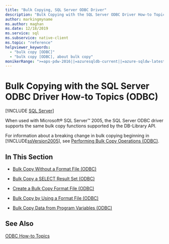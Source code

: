 ```yaml
---
title: "Bulk Copying, SQL Server ODBC Driver"
description: "Bulk Copying with the SQL Server ODBC Driver How-to Topics (ODBC)"
author: markingmyname
ms.author: maghan
ms.date: 12/18/2019
ms.service: sql
ms.subservice: native-client
ms.topic: "reference"
helpviewer_keywords:
  - "bulk copy [ODBC]"
  - "bulk copy [ODBC], about bulk copy"
monikerRange: ">=aps-pdw-2016||=azuresqldb-current||=azure-sqldw-latest||>=sql-server-2016||>=sql-server-linux-2017||=azuresqldb-mi-current"
---
```

# Bulk Copying with the SQL Server ODBC Driver How-to Topics (ODBC)
[!INCLUDE [SQL Server](../../../includes/applies-to-version/sql-asdb-asdbmi-asa-pdw.md)]

  When used with Microsoft® SQL Server™ 2005, the SQL Server ODBC driver supports the same bulk copy functions supported by the DB-Library API.  
  
 For information about a breaking change in bulk copying beginning in [!INCLUDE[ssVersion2005](../../../includes/ssversion2005-md.md)], see [Performing Bulk Copy Operations &#40;ODBC&#41;](../../../relational-databases/native-client-odbc-bulk-copy-operations/performing-bulk-copy-operations-odbc.md).  
  
## In This Section  
  
-   [Bulk Copy Without a Format File &#40;ODBC&#41;](../../../relational-databases/native-client-odbc-how-to/bulk-copy/bulk-copy-without-a-format-file-odbc.md)  
  
-   [Bulk Copy a SELECT Result Set &#40;ODBC&#41;](../../../relational-databases/native-client-odbc-how-to/bulk-copy/bulk-copy-a-select-result-set-odbc.md)  
  
-   [Create a Bulk Copy Format File &#40;ODBC&#41;](../../../relational-databases/native-client-odbc-how-to/bulk-copy/create-a-bulk-copy-format-file-odbc.md)  
  
-   [Bulk Copy by Using a Format File &#40;ODBC&#41;](../../../relational-databases/native-client-odbc-how-to/bulk-copy/bulk-copy-by-using-a-format-file-odbc.md)  
  
-   [Bulk Copy Data from Program Variables &#40;ODBC&#41;](../../../relational-databases/native-client-odbc-how-to/bulk-copy/bulk-copy-data-from-program-variables-odbc.md)  
  
## See Also  
 [ODBC How-to Topics](../../../relational-databases/native-client-odbc-how-to/odbc-how-to-topics.md)  
  
  
